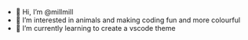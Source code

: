 - 👋 Hi, I’m @millmill
- 👀 I’m interested in animals and making coding fun and more colourful
- 🌱 I’m currently learning to create a vscode theme


<!---
millmill/millmill is a ✨ special ✨ repository because its `README.md` (this file) appears on your GitHub profile.
You can click the Preview link to take a look at your changes.
--->
